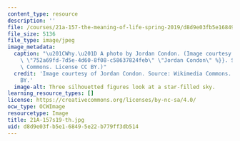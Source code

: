 ```yaml
---
content_type: resource
description: ''
file: /courses/21a-157-the-meaning-of-life-spring-2019/d8d9e03fb5e168495e22b779ff3db514_21A-157s19-th.jpg
file_size: 5136
file_type: image/jpeg
image_metadata:
  caption: "\u201CWhy.\u201D A photo by Jordan Condon. (Image courtesy of {{% resource_link\
    \ \"752a69fd-7d5e-4d60-8f08-c58637824feb\" \"Jordan Condon\" %}}. Source: Wikimedia\
    \ Commons. License CC BY.)"
  credit: 'Image courtesy of Jordan Condon. Source: Wikimedia Commons. License CC
    BY.'
  image-alt: Three silhouetted figures look at a star-filled sky.
learning_resource_types: []
license: https://creativecommons.org/licenses/by-nc-sa/4.0/
ocw_type: OCWImage
resourcetype: Image
title: 21A-157s19-th.jpg
uid: d8d9e03f-b5e1-6849-5e22-b779ff3db514
---
```

